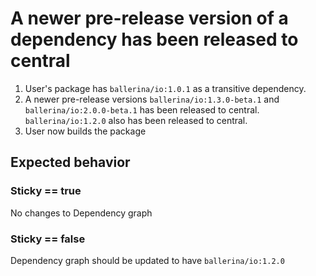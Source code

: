 # A newer pre-release version of a dependency has been released to central

1. User's package has `ballerina/io:1.0.1` as a transitive dependency. 
2. A newer pre-release versions `ballerina/io:1.3.0-beta.1` and `ballerina/io:2.0.0-beta.1` has been released to central. 
 `ballerina/io:1.2.0` also has been released to central.
3. User now builds the package

## Expected behavior

### Sticky == true
No changes to Dependency graph
### Sticky == false
Dependency graph should be updated to have `ballerina/io:1.2.0`

